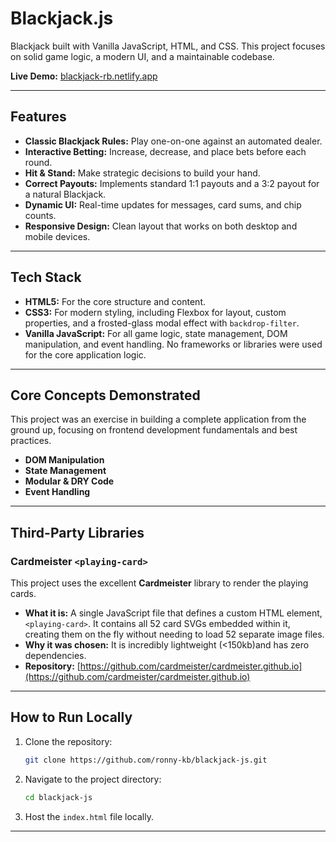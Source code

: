 # Blackjack.js

Blackjack built with Vanilla JavaScript, HTML, and CSS. This project focuses on solid game logic, a modern UI, and a maintainable codebase.

**Live Demo:** [blackjack-rb.netlify.app](https://blackjack-rb.netlify.app/)

---

## Features

* **Classic Blackjack Rules:** Play one-on-one against an automated dealer.
* **Interactive Betting:** Increase, decrease, and place bets before each round.
* **Hit & Stand:** Make strategic decisions to build your hand.
* **Correct Payouts:** Implements standard 1:1 payouts and a 3:2 payout for a natural Blackjack.
* **Dynamic UI:** Real-time updates for messages, card sums, and chip counts.
* **Responsive Design:** Clean layout that works on both desktop and mobile devices.

---

## Tech Stack

* **HTML5:** For the core structure and content.
* **CSS3:** For modern styling, including Flexbox for layout, custom properties, and a frosted-glass modal effect with `backdrop-filter`.
* **Vanilla JavaScript:** For all game logic, state management, DOM manipulation, and event handling. No frameworks or libraries were used for the core application logic.

---

## Core Concepts Demonstrated

This project was an exercise in building a complete application from the ground up, focusing on frontend development fundamentals and best practices.

* **DOM Manipulation**
* **State Management**
* **Modular & DRY Code**
* **Event Handling**
---

## Third-Party Libraries

### Cardmeister `<playing-card>`

This project uses the excellent **Cardmeister** library to render the playing cards.

* **What it is:** A single JavaScript file that defines a custom HTML element, `<playing-card>`. It contains all 52 card SVGs embedded within it, creating them on the fly without needing to load 52 separate image files.
* **Why it was chosen:** It is incredibly lightweight (<150kb)and has zero dependencies.
* **Repository:** [https://github.com/cardmeister/cardmeister.github.io](https://github.com/cardmeister/cardmeister.github.io)

---

## How to Run Locally

1.  Clone the repository:
    ```bash
    git clone https://github.com/ronny-kb/blackjack-js.git
    ```
2.  Navigate to the project directory:
    ```bash
    cd blackjack-js
    ```
3.  Host the `index.html` file locally.

---

